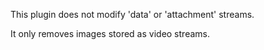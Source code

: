 
This plugin does not modify 'data' or 'attachment' streams.

It only removes images stored as video streams.
